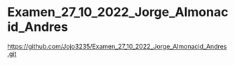 # Examen_27_10_2022_Jorge_Almonacid_Andres

https://github.com/Jojo3235/Examen_27_10_2022_Jorge_Almonacid_Andres.git
